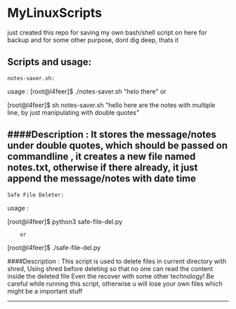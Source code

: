 # MyLinuxScripts

just created this repo for saving my own bash/shell script on here for backup
and for some other purpose, dont dig deep, thats it

Scripts and usage:
----------------------------------------------------------
	notes-saver.sh:

usage : 
[root@l4feer]$ ./notes-saver.sh "helo
there"
	or

[root@l4feer]$ sh notes-saver.sh "hello
here are the notes with multiple line, by just manipulating with double quotes"

####Description :
            It stores the message/notes under double quotes, which should be passed on commandline <just after the command>,
            it creates a new file named notes.txt, otherwise if there already, it just append the message/notes with date time
----------------------------------------------------------
	Safe File Deleter:

usage :

[root@l4feer]$ python3 safe-file-del.py

		or

[root@l4feer]$ ./safe-file-del.py


####Description :
	    This script is used to delete files in current directory with shred,
	    Using shred before deleting so that no one can read the content inside the deleted file
			Even the recover with some other technology!
	    Be careful while running this script, otherwise u will lose your own files which might be a important stuff

---------------------------------------------------------
